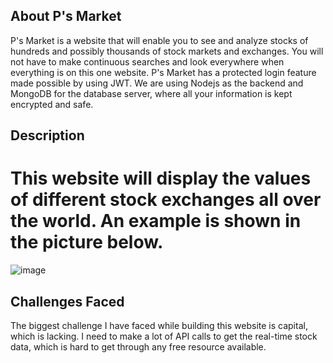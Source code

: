 ## About P's Market
P's Market is a website that will enable you to see and analyze stocks of hundreds and possibly thousands of stock markets and exchanges. You will not have to make continuous searches and look everywhere when everything is on this one website.
P's Market has a protected login feature made possible by using JWT. We are using Nodejs as the backend and MongoDB for the database server, where all your information is kept encrypted and safe.
## Description
# This website will display the values of different stock exchanges all over the world. An example is shown in the picture below.
![image](https://github.com/user-attachments/assets/b07e9cb3-07b3-4121-944d-ca9d81ce7dbc)

## Challenges Faced
The biggest challenge I have faced while building this website is capital, which is lacking. I need to make a lot of API calls to get the real-time stock data, which is hard to get through any free resource available. 
